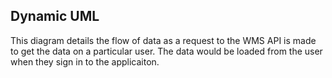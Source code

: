 ## Dynamic UML
This diagram details the flow of data as a request to the WMS API is made to get the data on a particular user. The data would be loaded from the user when they sign in to the applicaiton. 